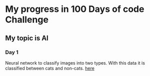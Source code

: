 # My progress  in 100 Days of code Challenge

## My topic is AI

### Day 1
Neural network to classify images into two types. With this data it is classified between cats and non-cats.
[here](https://github.com/Victor1Ja/redes_neuronales/tree/master/logistic_regresion)
